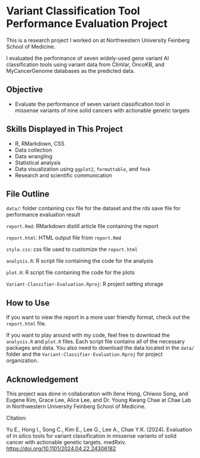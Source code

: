 # Variant Classification Tool Performance Evaluation Project
This is a research project I worked on at Northwestern University Feinberg School of Medicine. </p>
I evaluated the performance of seven widely-used gene variant AI classification tools using variant data from ClinVar, OncoKB, and MyCancerGenome databases as the predicted data. </p>

## Objective
* Evaluate the performance of seven variant classification tool in missense variants of nine solid cancers with actionable genetic targets

## Skills Displayed in This Project
* R, RMarkdown, CSS
* Data collection
* Data wrangling
* Statistical analysis
* Data visualization using `ggplot2`, `formattable`, and `fmsb`
* Research and scientific communication 

## File Outline
`data/`: folder containing csv file for the dataset and the rds save file for performance evaluation result </p>
`report.Rmd`: RMarkdown distill article file containing the report </p>
`report.html`: HTML output file from `report.Rmd` </p>
`style.css`: css file used to customize the `report.html` </p>
`analysis.R`: R script file containing the code for the analysis </p>
`plot.R`: R script file containing the code for the plots </p>
`Variant-Classifier-Evaluation.Rproj`: R project setting storage </p>


## How to Use
If you want to view the report in a more user friendly format, check out the `report.html` file. </p>
If you want to play around with my code, feel free to download the `analysis.R` and `plot.R` files. Each script file contains all of the necessary packages and data. You also need to download the data located in the `data/` folder and the `Variant-Classifier-Evaluation.Rproj` for project organization. 

## Acknowledgement
This project was done in collaboration with Ilene Hong, Chiwoo Song, and Eugene Kim, Grace Lee, Alice Lee, and Dr. Young Kwang Chae at Chae Lab in Northwestern University Feinberg School of Medicine. </p>
Citation: </p>
Yu E., Hong I., Song C., Kim E., Lee G., Lee A., Chae Y.K. (2024). Evaluation of in silico tools for variant classification in missense variants of solid cancer with actionable genetic targets. medRxiv. https://doi.org/10.1101/2024.04.22.24306182
